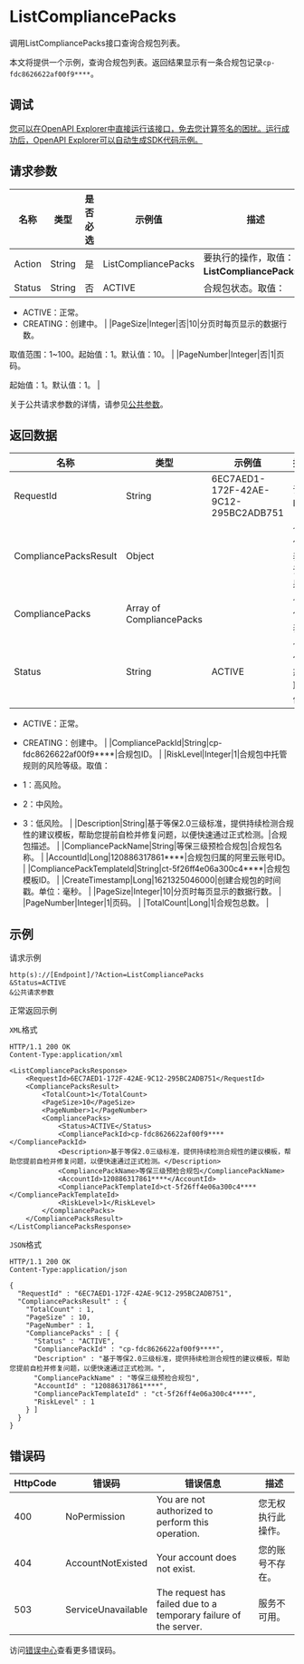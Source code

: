 # ListCompliancePacks

调用ListCompliancePacks接口查询合规包列表。

本文将提供一个示例，查询合规包列表。返回结果显示有一条合规包记录`cp-fdc8626622af00f9****`。

## 调试

[您可以在OpenAPI Explorer中直接运行该接口，免去您计算签名的困扰。运行成功后，OpenAPI Explorer可以自动生成SDK代码示例。](https://api.aliyun.com/#product=Config&api=ListCompliancePacks&type=RPC&version=2020-09-07)

## 请求参数

|名称|类型|是否必选|示例值|描述|
|--|--|----|---|--|
|Action|String|是|ListCompliancePacks|要执行的操作，取值：**ListCompliancePacks**。 |
|Status|String|否|ACTIVE|合规包状态。取值：

 -   ACTIVE：正常。
-   CREATING：创建中。 |
|PageSize|Integer|否|10|分页时每页显示的数据行数。

 取值范围：1~100。起始值：1。默认值：10。 |
|PageNumber|Integer|否|1|页码。

 起始值：1。默认值：1。 |

关于公共请求参数的详情，请参见[公共参数](~~251751~~)。

## 返回数据

|名称|类型|示例值|描述|
|--|--|---|--|
|RequestId|String|6EC7AED1-172F-42AE-9C12-295BC2ADB751|请求ID。 |
|CompliancePacksResult|Object| |合规包列表查询结果。 |
|CompliancePacks|Array of CompliancePacks| |合规包列表。 |
|Status|String|ACTIVE|合规包状态。取值：

 -   ACTIVE：正常。
-   CREATING：创建中。 |
|CompliancePackId|String|cp-fdc8626622af00f9\*\*\*\*|合规包ID。 |
|RiskLevel|Integer|1|合规包中托管规则的风险等级。取值：

 -   1：高风险。
-   2：中风险。
-   3：低风险。 |
|Description|String|基于等保2.0三级标准，提供持续检测合规性的建议模板，帮助您提前自检并修复问题，以便快速通过正式检测。|合规包描述。 |
|CompliancePackName|String|等保三级预检合规包|合规包名称。 |
|AccountId|Long|120886317861\*\*\*\*|合规包归属的阿里云账号ID。 |
|CompliancePackTemplateId|String|ct-5f26ff4e06a300c4\*\*\*\*|合规包模板ID。 |
|CreateTimestamp|Long|1621325046000|创建合规包的时间戳。单位：毫秒。 |
|PageSize|Integer|10|分页时每页显示的数据行数。 |
|PageNumber|Integer|1|页码。 |
|TotalCount|Long|1|合规包总数。 |

## 示例

请求示例

```
http(s)://[Endpoint]/?Action=ListCompliancePacks
&Status=ACTIVE
&公共请求参数
```

正常返回示例

`XML`格式

```
HTTP/1.1 200 OK
Content-Type:application/xml

<ListCompliancePacksResponse>
	<RequestId>6EC7AED1-172F-42AE-9C12-295BC2ADB751</RequestId>
	<CompliancePacksResult>
		<TotalCount>1</TotalCount>
		<PageSize>10</PageSize>
		<PageNumber>1</PageNumber>
		<CompliancePacks>
			<Status>ACTIVE</Status>
			<CompliancePackId>cp-fdc8626622af00f9****</CompliancePackId>
			<Description>基于等保2.0三级标准，提供持续检测合规性的建议模板，帮助您提前自检并修复问题，以便快速通过正式检测。</Description>
			<CompliancePackName>等保三级预检合规包</CompliancePackName>
			<AccountId>120886317861****</AccountId>
			<CompliancePackTemplateId>ct-5f26ff4e06a300c4****</CompliancePackTemplateId>
			<RiskLevel>1</RiskLevel>
		</CompliancePacks>
	</CompliancePacksResult>
</ListCompliancePacksResponse>
```

`JSON`格式

```
HTTP/1.1 200 OK
Content-Type:application/json

{
  "RequestId" : "6EC7AED1-172F-42AE-9C12-295BC2ADB751",
  "CompliancePacksResult" : {
    "TotalCount" : 1,
    "PageSize" : 10,
    "PageNumber" : 1,
    "CompliancePacks" : [ {
      "Status" : "ACTIVE",
      "CompliancePackId" : "cp-fdc8626622af00f9****",
      "Description" : "基于等保2.0三级标准，提供持续检测合规性的建议模板，帮助您提前自检并修复问题，以便快速通过正式检测。",
      "CompliancePackName" : "等保三级预检合规包",
      "AccountId" : "120886317861****",
      "CompliancePackTemplateId" : "ct-5f26ff4e06a300c4****",
      "RiskLevel" : 1
    } ]
  }
}
```

## 错误码

|HttpCode|错误码|错误信息|描述|
|--------|---|----|--|
|400|NoPermission|You are not authorized to perform this operation.|您无权执行此操作。|
|404|AccountNotExisted|Your account does not exist.|您的账号不存在。|
|503|ServiceUnavailable|The request has failed due to a temporary failure of the server.|服务不可用。|

访问[错误中心](https://error-center.aliyun.com/status/product/Config)查看更多错误码。

